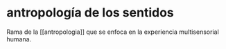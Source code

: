 # antropología de los sentidos
Rama de la [[antropologia]] que se enfoca en la experiencia multisensorial humana.
